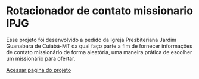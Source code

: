 # Rotacionador de contato missionario IPJG

Esse projeto foi desenvolvido a pedido da Igreja Presbiteriana Jardim Guanabara de Cuiabá-MT da qual faço parte a fim de fornecer informações de contato missionário de forma aleatória,
uma maneira prática de escolher um missionário para ofertar.

[Acessar pagina do projeto](https://botlorien.github.io/WebMissionaryPix)
